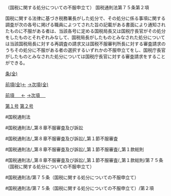 （国税に関する処分についての不服申立て）
国税通則法第７５条第２項

国税に関する法律に基づき税務署長がした処分で、その処分に係る事項に関する調査が次の各号に掲げる職員によつてされた旨の記載がある書面により通知されたものに不服がある者は、当該各号に定める国税局長又は国税庁長官がその処分をしたものとそれぞれみなして、国税局長がしたものとみなされた処分については当該国税局長に対する再調査の請求又は国税不服審判所長に対する審査請求のうちその処分に不服がある者の選択するいずれかの不服申立てをし、国税庁長官がしたものとみなされた処分については国税庁長官に対する審査請求をすることができる。

[条(全)](国税通則法＿＿＿＿＿第７５条_.md)

[前項(全)←](国税通則法＿＿＿＿＿第７５条第１項_.md)    [→次項(全)](国税通則法＿＿＿＿＿第７５条第３項_.md)

[前項 　 ←](国税通則法＿＿＿＿＿第７５条第１項.md)    [→次項 　 ](国税通則法＿＿＿＿＿第７５条第３項.md)

[第１号](国税通則法＿＿＿＿＿第７５条第２項第１号.md)  [第２号](国税通則法＿＿＿＿＿第７５条第２項第２号.md)  

#国税通則法

#国税通則法/_第８章不服審査及び訴訟

#国税通則法/_第８章不服審査及び訴訟/_第１節不服審査

#国税通則法/_第８章不服審査及び訴訟/_第１節不服審査/_第１款総則

#国税通則法/_第８章不服審査及び訴訟/_第１節不服審査/_第１款総則/第７５条（国税に関する処分についての不服申立て）

#国税通則法/第７５条（国税に関する処分についての不服申立て）

#国税通則法/第７５条（国税に関する処分についての不服申立て）/第２項

